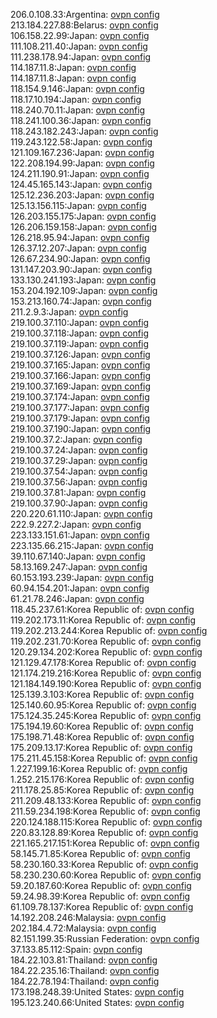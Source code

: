 206.0.108.33:Argentina: [ovpn config](vpn/206_0_108_33.ovpn)  
213.184.227.88:Belarus: [ovpn config](vpn/213_184_227_88.ovpn)  
106.158.22.99:Japan: [ovpn config](vpn/106_158_22_99.ovpn)  
111.108.211.40:Japan: [ovpn config](vpn/111_108_211_40.ovpn)  
111.238.178.94:Japan: [ovpn config](vpn/111_238_178_94.ovpn)  
114.187.11.8:Japan: [ovpn config](vpn/114_187_11_8.ovpn)  
114.187.11.8:Japan: [ovpn config](vpn/114_187_11_8.ovpn)  
118.154.9.146:Japan: [ovpn config](vpn/118_154_9_146.ovpn)  
118.17.10.194:Japan: [ovpn config](vpn/118_17_10_194.ovpn)  
118.240.70.11:Japan: [ovpn config](vpn/118_240_70_11.ovpn)  
118.241.100.36:Japan: [ovpn config](vpn/118_241_100_36.ovpn)  
118.243.182.243:Japan: [ovpn config](vpn/118_243_182_243.ovpn)  
119.243.122.58:Japan: [ovpn config](vpn/119_243_122_58.ovpn)  
121.109.167.236:Japan: [ovpn config](vpn/121_109_167_236.ovpn)  
122.208.194.99:Japan: [ovpn config](vpn/122_208_194_99.ovpn)  
124.211.190.91:Japan: [ovpn config](vpn/124_211_190_91.ovpn)  
124.45.165.143:Japan: [ovpn config](vpn/124_45_165_143.ovpn)  
125.12.236.203:Japan: [ovpn config](vpn/125_12_236_203.ovpn)  
125.13.156.115:Japan: [ovpn config](vpn/125_13_156_115.ovpn)  
126.203.155.175:Japan: [ovpn config](vpn/126_203_155_175.ovpn)  
126.206.159.158:Japan: [ovpn config](vpn/126_206_159_158.ovpn)  
126.218.95.94:Japan: [ovpn config](vpn/126_218_95_94.ovpn)  
126.37.12.207:Japan: [ovpn config](vpn/126_37_12_207.ovpn)  
126.67.234.90:Japan: [ovpn config](vpn/126_67_234_90.ovpn)  
131.147.203.90:Japan: [ovpn config](vpn/131_147_203_90.ovpn)  
133.130.241.193:Japan: [ovpn config](vpn/133_130_241_193.ovpn)  
153.204.192.109:Japan: [ovpn config](vpn/153_204_192_109.ovpn)  
153.213.160.74:Japan: [ovpn config](vpn/153_213_160_74.ovpn)  
211.2.9.3:Japan: [ovpn config](vpn/211_2_9_3.ovpn)  
219.100.37.110:Japan: [ovpn config](vpn/219_100_37_110.ovpn)  
219.100.37.118:Japan: [ovpn config](vpn/219_100_37_118.ovpn)  
219.100.37.119:Japan: [ovpn config](vpn/219_100_37_119.ovpn)  
219.100.37.126:Japan: [ovpn config](vpn/219_100_37_126.ovpn)  
219.100.37.165:Japan: [ovpn config](vpn/219_100_37_165.ovpn)  
219.100.37.166:Japan: [ovpn config](vpn/219_100_37_166.ovpn)  
219.100.37.169:Japan: [ovpn config](vpn/219_100_37_169.ovpn)  
219.100.37.174:Japan: [ovpn config](vpn/219_100_37_174.ovpn)  
219.100.37.177:Japan: [ovpn config](vpn/219_100_37_177.ovpn)  
219.100.37.179:Japan: [ovpn config](vpn/219_100_37_179.ovpn)  
219.100.37.190:Japan: [ovpn config](vpn/219_100_37_190.ovpn)  
219.100.37.2:Japan: [ovpn config](vpn/219_100_37_2.ovpn)  
219.100.37.24:Japan: [ovpn config](vpn/219_100_37_24.ovpn)  
219.100.37.29:Japan: [ovpn config](vpn/219_100_37_29.ovpn)  
219.100.37.54:Japan: [ovpn config](vpn/219_100_37_54.ovpn)  
219.100.37.56:Japan: [ovpn config](vpn/219_100_37_56.ovpn)  
219.100.37.81:Japan: [ovpn config](vpn/219_100_37_81.ovpn)  
219.100.37.90:Japan: [ovpn config](vpn/219_100_37_90.ovpn)  
220.220.61.110:Japan: [ovpn config](vpn/220_220_61_110.ovpn)  
222.9.227.2:Japan: [ovpn config](vpn/222_9_227_2.ovpn)  
223.133.151.61:Japan: [ovpn config](vpn/223_133_151_61.ovpn)  
223.135.66.215:Japan: [ovpn config](vpn/223_135_66_215.ovpn)  
39.110.67.140:Japan: [ovpn config](vpn/39_110_67_140.ovpn)  
58.13.169.247:Japan: [ovpn config](vpn/58_13_169_247.ovpn)  
60.153.193.239:Japan: [ovpn config](vpn/60_153_193_239.ovpn)  
60.94.154.201:Japan: [ovpn config](vpn/60_94_154_201.ovpn)  
61.21.78.246:Japan: [ovpn config](vpn/61_21_78_246.ovpn)  
118.45.237.61:Korea Republic of: [ovpn config](vpn/118_45_237_61.ovpn)  
119.202.173.11:Korea Republic of: [ovpn config](vpn/119_202_173_11.ovpn)  
119.202.213.244:Korea Republic of: [ovpn config](vpn/119_202_213_244.ovpn)  
119.202.231.70:Korea Republic of: [ovpn config](vpn/119_202_231_70.ovpn)  
120.29.134.202:Korea Republic of: [ovpn config](vpn/120_29_134_202.ovpn)  
121.129.47.178:Korea Republic of: [ovpn config](vpn/121_129_47_178.ovpn)  
121.174.219.216:Korea Republic of: [ovpn config](vpn/121_174_219_216.ovpn)  
121.184.149.190:Korea Republic of: [ovpn config](vpn/121_184_149_190.ovpn)  
125.139.3.103:Korea Republic of: [ovpn config](vpn/125_139_3_103.ovpn)  
125.140.60.95:Korea Republic of: [ovpn config](vpn/125_140_60_95.ovpn)  
175.124.35.245:Korea Republic of: [ovpn config](vpn/175_124_35_245.ovpn)  
175.194.19.60:Korea Republic of: [ovpn config](vpn/175_194_19_60.ovpn)  
175.198.71.48:Korea Republic of: [ovpn config](vpn/175_198_71_48.ovpn)  
175.209.13.17:Korea Republic of: [ovpn config](vpn/175_209_13_17.ovpn)  
175.211.45.158:Korea Republic of: [ovpn config](vpn/175_211_45_158.ovpn)  
1.227.199.16:Korea Republic of: [ovpn config](vpn/1_227_199_16.ovpn)  
1.252.215.176:Korea Republic of: [ovpn config](vpn/1_252_215_176.ovpn)  
211.178.25.85:Korea Republic of: [ovpn config](vpn/211_178_25_85.ovpn)  
211.209.48.133:Korea Republic of: [ovpn config](vpn/211_209_48_133.ovpn)  
211.59.234.198:Korea Republic of: [ovpn config](vpn/211_59_234_198.ovpn)  
220.124.188.115:Korea Republic of: [ovpn config](vpn/220_124_188_115.ovpn)  
220.83.128.89:Korea Republic of: [ovpn config](vpn/220_83_128_89.ovpn)  
221.165.217.151:Korea Republic of: [ovpn config](vpn/221_165_217_151.ovpn)  
58.145.71.85:Korea Republic of: [ovpn config](vpn/58_145_71_85.ovpn)  
58.230.160.33:Korea Republic of: [ovpn config](vpn/58_230_160_33.ovpn)  
58.230.230.60:Korea Republic of: [ovpn config](vpn/58_230_230_60.ovpn)  
59.20.187.60:Korea Republic of: [ovpn config](vpn/59_20_187_60.ovpn)  
59.24.98.39:Korea Republic of: [ovpn config](vpn/59_24_98_39.ovpn)  
61.109.78.137:Korea Republic of: [ovpn config](vpn/61_109_78_137.ovpn)  
14.192.208.246:Malaysia: [ovpn config](vpn/14_192_208_246.ovpn)  
202.184.4.72:Malaysia: [ovpn config](vpn/202_184_4_72.ovpn)  
82.151.199.35:Russian Federation: [ovpn config](vpn/82_151_199_35.ovpn)  
37.133.85.112:Spain: [ovpn config](vpn/37_133_85_112.ovpn)  
184.22.103.81:Thailand: [ovpn config](vpn/184_22_103_81.ovpn)  
184.22.235.16:Thailand: [ovpn config](vpn/184_22_235_16.ovpn)  
184.22.78.194:Thailand: [ovpn config](vpn/184_22_78_194.ovpn)  
173.198.248.39:United States: [ovpn config](vpn/173_198_248_39.ovpn)  
195.123.240.66:United States: [ovpn config](vpn/195_123_240_66.ovpn)  
